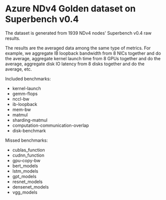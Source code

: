 # Azure NDv4 Golden dataset on Superbench v0.4

The dataset is generated from 1939 NDv4 nodes' Superbench v0.4 raw results.

The results are the averaged data among the same type of metrics. For example, we aggregate IB loopback bandwidth from 8 NICs together and do the average, aggregate kernel launch time from 8 GPUs together and do the average, aggregate disk IO latency from 8 disks together and do the average, etc.

Included benchmarks: 

-   kernel-launch
-   gemm-flops
-   nccl-bw
-   ib-loopback
-   mem-bw
-   matmul
-   sharding-matmul 
-   computation-communication-overlap
-   disk-benchmark


Missed benchmarks: 

-  cublas_function
-  cudnn_function
-  gpu-copy-bw
-  bert_models
-  lstm_models
-  gpt_models
-  resnet_models
-  densenet_models
-  vgg_models
